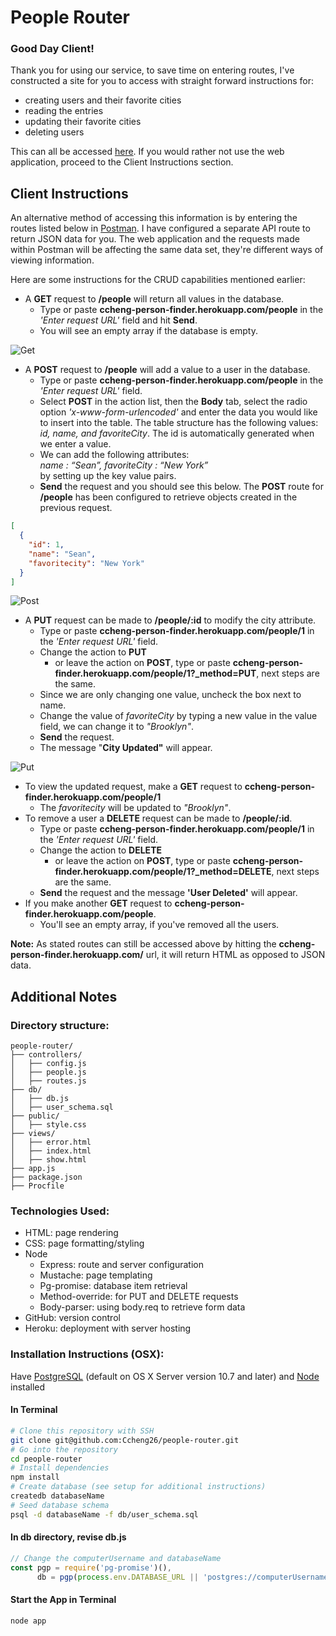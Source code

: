 # People Router

### Good Day Client! 

Thank you for using our service, to save time on entering routes, I've constructed a site for you to access with straight forward instructions for:
+  creating users and their favorite cities
+  reading the entries
+  updating their favorite cities
+  deleting users 

This can all be accessed [here](http://ccheng-person-finder.herokuapp.com). If you would rather not use the web application, proceed to the Client Instructions section.

## Client Instructions

An alternative method of accessing this information is by entering the routes listed below in [Postman](https://www.getpostman.com/). I have configured a separate API route to return JSON data for you. The web application and the requests made within Postman will be affecting the same data set, they're different ways of viewing information.

Here are some instructions for the CRUD capabilities mentioned earlier:
+ A **GET** request to **/people** will return all values in the database.
  + Type or paste **ccheng-person-finder.herokuapp.com/people** in the *'Enter request URL'* field and hit **Send**.
  + You will see an empty array if the database is empty.

![Get](http://i.imgur.com/8Ct8jnV.png)
+ A **POST** request to **/people** will add a value to a user in the database.
  + Type or paste **ccheng-person-finder.herokuapp.com/people** in the *'Enter request URL'* field.
  + Select **POST** in the action list, then the **Body** tab, select the radio option *'x-www-form-urlencoded'* and enter the data you would like to insert into the table. The table structure has the following values: *id, name, and favoriteCity*. The id is automatically generated when we enter a value.
  + We can add the following attributes: <br>
    *name : “Sean”, favoriteCity : “New York”* <br>
    by setting up the key value pairs. 
  + **Send** the request and you should see this below. The **POST** route for **/people** has been configured to retrieve objects created in the previous request.
```json
[
  {
    "id": 1,
    "name": "Sean",
    "favoritecity": "New York"
  }
]
```
![Post](http://i.imgur.com/7svzGJj.png)

+ A **PUT** request can be made to **/people/:id** to modify the city attribute.
  + Type or paste **ccheng-person-finder.herokuapp.com/people/1** in the *'Enter request URL'* field.
  + Change the action to **PUT**
    + or leave the action on **POST**, type or paste **ccheng-person-finder.herokuapp.com/people/1?_method=PUT**, next steps are the same.
  + Since we are only changing one value, uncheck the box next to name.
  + Change the value of *favoriteCity* by typing a new value in the value field, we can change it to *"Brooklyn"*. 
  + **Send** the request.
  + The message "**City Updated"** will appear.

![Put](http://i.imgur.com/hiVntPi.png)

+ To view the updated request, make a **GET** request to **ccheng-person-finder.herokuapp.com/people/1**
  + The *favoritecity* will be updated to *"Brooklyn"*.
+ To remove a user a **DELETE** request can be made to **/people/:id**.
  + Type or paste **ccheng-person-finder.herokuapp.com/people/1** in the *'Enter request URL'* field.
  + Change the action to **DELETE**
    + or leave the action on **POST**, type or paste **ccheng-person-finder.herokuapp.com/people/1?_method=DELETE**, next steps are the same.
  + **Send** the request and the message **'User Deleted'** will appear.
+ If you make another **GET** request to **ccheng-person-finder.herokuapp.com/people**.
  + You'll see an empty array, if you've removed all the users.

**Note:** As stated routes can still be accessed above by hitting the **ccheng-person-finder.herokuapp.com/** url, it will return HTML as opposed to JSON data.

## Additional Notes

### Directory structure:
```
people-router/
├── controllers/
│   ├── config.js
│   ├── people.js
│   ├── routes.js
├── db/
│   ├── db.js
│   ├── user_schema.sql
├── public/
│   ├── style.css
├── views/
│   ├── error.html
│   ├── index.html
│   ├── show.html
├── app.js
├── package.json
├── Procfile
```
### Technologies Used:
+ HTML: page rendering
+ CSS: page formatting/styling
+ Node
  + Express: route and server configuration
  + Mustache: page templating
  + Pg-promise: database item retrieval
  + Method-override: for PUT and DELETE requests
  + Body-parser: using body.req to retrieve form data
+ GitHub: version control
+ Heroku: deployment with server hosting

### Installation Instructions (OSX):
Have [PostgreSQL](https://www.postgresql.org/) (default on OS X Server version 10.7 and later) and [Node](https://nodejs.org/en/) installed

#### In Terminal
 ```bash
# Clone this repository with SSH
git clone git@github.com:Ccheng26/people-router.git
# Go into the repository
cd people-router
# Install dependencies
npm install
# Create database (see setup for additional instructions)
createdb databaseName
# Seed database schema
psql -d databaseName -f db/user_schema.sql
```
#### In db directory, revise db.js
```javascript
// Change the computerUsername and databaseName
const pgp = require('pg-promise')(),
      db = pgp(process.env.DATABASE_URL || 'postgres://computerUsername@localhost:5432/databaseName');
```
#### Start the App in Terminal
```bash
node app
```
